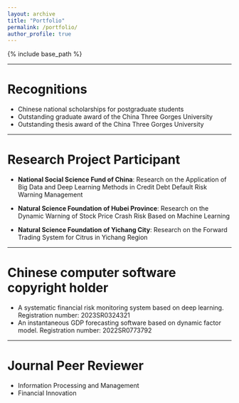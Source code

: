 ```yaml
---
layout: archive
title: "Portfolio"
permalink: /portfolio/
author_profile: true
---
```


{% include base_path %}

** **

Recognitions
======
* Chinese national scholarships for postgraduate students
* Outstanding graduate award of the China Three Gorges University
* Outstanding thesis award of the China Three Gorges University

** **

Research Project Participant
======
* **National Social Science Fund of China**: Research on the Application of Big Data and Deep Learning Methods in Credit Debt Default Risk Warning Management

* **Natural Science Foundation of Hubei Province**: Research on the Dynamic Warning of Stock Price Crash Risk Based on Machine Learning

* **Natural Science Foundation of Yichang City**: Research on the Forward Trading System for Citrus in Yichang Region

** **

Chinese computer software copyright holder
======
* A systematic financial risk monitoring system based on deep learning.
  Registration number: 2023SR0324321
* An instantaneous GDP forecasting software based on dynamic factor model.
  Registration number: 2022SR0773792

** **

Journal Peer Reviewer
======
* Information Processing and Management
* Financial Innovation

